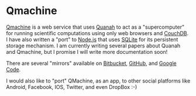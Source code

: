 Qmachine
========

[Qmachine](http://qmachine.org) is a web service that uses
[Quanah](http://wilkinson.github.com/quanah) to act as a "supercomputer" for
running scientific computations using only web browsers and
[CouchDB](http://couchdb.apache.org/). I have also written a "port" to
[Node.js](http://nodejs.org/) that uses [SQLite](http://www.sqlite.org/) for
its persistent storage mechanism. I am currently writing several papers about
Quanah and Qmachine, but I promise I will write more documentation soon!

There are several "mirrors" available on
[Bitbucket](https://bitbucket.org/wilkinson/qmachine),
[GitHub](https://github.com/wilkinson/qmachine), and
[Google Code](https://qmachine.googlecode.com).

I would also like to "port" QMachine, as an app, to other social platforms like
Android, Facebook, IOS, Twitter, and even DropBox :-)

